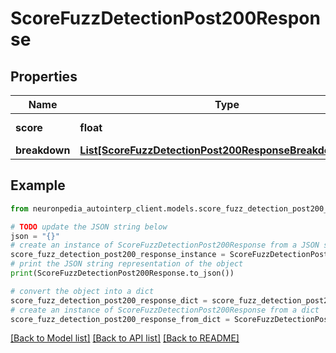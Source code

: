 # ScoreFuzzDetectionPost200Response


## Properties

Name | Type | Description | Notes
------------ | ------------- | ------------- | -------------
**score** | **float** | The score from 0 to 1 | 
**breakdown** | [**List[ScoreFuzzDetectionPost200ResponseBreakdownInner]**](ScoreFuzzDetectionPost200ResponseBreakdownInner.md) |  | 

## Example

```python
from neuronpedia_autointerp_client.models.score_fuzz_detection_post200_response import ScoreFuzzDetectionPost200Response

# TODO update the JSON string below
json = "{}"
# create an instance of ScoreFuzzDetectionPost200Response from a JSON string
score_fuzz_detection_post200_response_instance = ScoreFuzzDetectionPost200Response.from_json(json)
# print the JSON string representation of the object
print(ScoreFuzzDetectionPost200Response.to_json())

# convert the object into a dict
score_fuzz_detection_post200_response_dict = score_fuzz_detection_post200_response_instance.to_dict()
# create an instance of ScoreFuzzDetectionPost200Response from a dict
score_fuzz_detection_post200_response_from_dict = ScoreFuzzDetectionPost200Response.from_dict(score_fuzz_detection_post200_response_dict)
```
[[Back to Model list]](../README.md#documentation-for-models) [[Back to API list]](../README.md#documentation-for-api-endpoints) [[Back to README]](../README.md)


